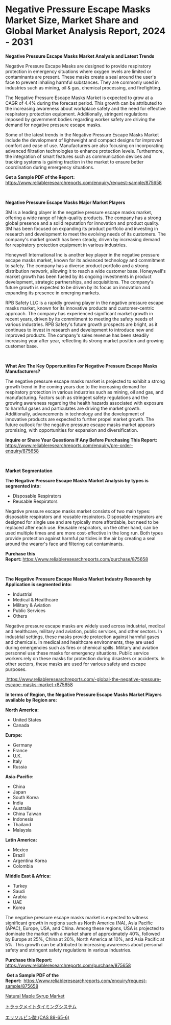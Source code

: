 <p><h1>Negative Pressure Escape Masks Market Size, Market Share and Global Market Analysis Report, 2024 - 2031</h1></p><p><strong>Negative Pressure Escape Masks Market Analysis and Latest Trends</strong></p>
<p><p>Negative Pressure Escape Masks are designed to provide respiratory protection in emergency situations where oxygen levels are limited or contaminants are present. These masks create a seal around the user's face to prevent inhaling harmful substances. They are commonly used in industries such as mining, oil & gas, chemical processing, and firefighting.</p><p>The Negative Pressure Escape Masks Market is expected to grow at a CAGR of 4.4% during the forecast period. This growth can be attributed to the increasing awareness about workplace safety and the need for effective respiratory protection equipment. Additionally, stringent regulations imposed by government bodies regarding worker safety are driving the demand for negative pressure escape masks.</p><p>Some of the latest trends in the Negative Pressure Escape Masks Market include the development of lightweight and compact designs for improved comfort and ease of use. Manufacturers are also focusing on incorporating advanced filtration technologies to enhance protection levels. Furthermore, the integration of smart features such as communication devices and tracking systems is gaining traction in the market to ensure better coordination during emergency situations.</p></p>
<p><strong>Get a Sample PDF of the Report:&nbsp;</strong> <a href="https://www.reliableresearchreports.com/enquiry/request-sample/875658">https://www.reliableresearchreports.com/enquiry/request-sample/875658</a></p>
<p>&nbsp;</p>
<p><strong>Negative Pressure Escape Masks Major Market Players</strong></p>
<p><p>3M is a leading player in the negative pressure escape masks market, offering a wide range of high-quality products. The company has a strong global presence and a solid reputation for innovation and product quality. 3M has been focused on expanding its product portfolio and investing in research and development to meet the evolving needs of its customers. The company's market growth has been steady, driven by increasing demand for respiratory protection equipment in various industries.</p><p>Honeywell International Inc is another key player in the negative pressure escape masks market, known for its advanced technology and commitment to safety. The company has a diverse product portfolio and a strong distribution network, allowing it to reach a wide customer base. Honeywell's market growth has been fueled by its ongoing investments in product development, strategic partnerships, and acquisitions. The company's future growth is expected to be driven by its focus on innovation and expanding its presence in emerging markets.</p><p>RPB Safety LLC is a rapidly growing player in the negative pressure escape masks market, known for its innovative products and customer-centric approach. The company has experienced significant market growth in recent years, driven by its commitment to meeting the safety needs of various industries. RPB Safety's future growth prospects are bright, as it continues to invest in research and development to introduce new and improved products. The company's sales revenue has been steadily increasing year after year, reflecting its strong market position and growing customer base.</p></p>
<p>&nbsp;</p>
<p><strong>What Are The Key Opportunities For Negative Pressure Escape Masks Manufacturers?</strong></p>
<p><p>The negative pressure escape masks market is projected to exhibit a strong growth trend in the coming years due to the increasing demand for respiratory protection in various industries such as mining, oil and gas, and manufacturing. Factors such as stringent safety regulations and the growing awareness regarding the health hazards associated with exposure to harmful gases and particulates are driving the market growth. Additionally, advancements in technology and the development of innovative products are expected to further propel market growth. The future outlook for the negative pressure escape masks market appears promising, with opportunities for expansion and diversification.</p></p>
<p><strong>Inquire or Share Your Questions If Any Before Purchasing This Report:</strong> <a href="https://www.reliableresearchreports.com/enquiry/pre-order-enquiry/875658">https://www.reliableresearchreports.com/enquiry/pre-order-enquiry/875658</a></p>
<p>&nbsp;</p>
<p><strong>Market Segmentation</strong></p>
<p><strong>The Negative Pressure Escape Masks Market Analysis by types is segmented into:</strong></p>
<p><ul><li>Disposable Respirators</li><li>Reusable Respirators</li></ul></p>
<p><p>Negative pressure escape masks market consists of two main types: disposable respirators and reusable respirators. Disposable respirators are designed for single use and are typically more affordable, but need to be replaced after each use. Reusable respirators, on the other hand, can be used multiple times and are more cost-effective in the long run. Both types provide protection against harmful particles in the air by creating a seal around the wearer's face and filtering out contaminants.</p></p>
<p><strong>Purchase this Report:&nbsp;</strong><a href="https://www.reliableresearchreports.com/purchase/875658">https://www.reliableresearchreports.com/purchase/875658</a></p>
<p>&nbsp;</p>
<p><strong>The Negative Pressure Escape Masks Market Industry Research by Application is segmented into:</strong></p>
<p><ul><li>Industrial</li><li>Medical & Healthcare</li><li>Military & Aviation</li><li>Public Services</li><li>Others</li></ul></p>
<p><p>Negative pressure escape masks are widely used across industrial, medical and healthcare, military and aviation, public services, and other sectors. In industrial settings, these masks provide protection against harmful gases and chemicals. In medical and healthcare environments, they are used during emergencies such as fires or chemical spills. Military and aviation personnel use these masks for emergency situations. Public service workers rely on these masks for protection during disasters or accidents. In other sectors, these masks are used for various safety and escape purposes.</p></p>
<p><a href="https://www.reliableresearchreports.com/-global-the-negative-pressure-escape-masks-market-r875658">&nbsp;https://www.reliableresearchreports.com/-global-the-negative-pressure-escape-masks-market-r875658</a></p>
<p><strong>In terms of Region, the Negative Pressure Escape Masks Market Players available by Region are:</strong></p>
<p>
    <p> <strong> North America: </strong>
        <ul>
            <li>United States</li>
            <li>Canada</li>
        </ul>
        </p> 
    <p> <strong> Europe: </strong>
        <ul>
            <li>Germany</li>
            <li>France</li>
            <li>U.K.</li>
            <li>Italy</li>
            <li>Russia</li>
        </ul>
        </p> 
    <p> <strong> Asia-Pacific: </strong>
        <ul>
            <li>China</li>
            <li>Japan</li>
            <li>South Korea</li>
            <li>India</li>
            <li>Australia</li>
            <li>China Taiwan</li>
            <li>Indonesia</li>
            <li>Thailand</li>
            <li>Malaysia</li>
        </ul>
        </p> 
    <p> <strong> Latin America: </strong>
        <ul>
            <li>Mexico</li>
            <li>Brazil</li>
            <li>Argentina Korea</li>
            <li>Colombia</li>
        </ul>
        </p> 
    <p> <strong> Middle East & Africa: </strong>
        <ul>
            <li>Turkey</li>
            <li>Saudi</li>
            <li>Arabia</li>
            <li>UAE</li>
            <li>Korea</li>
        </ul>
    </p>
    </p>
<p><p>The negative pressure escape masks market is expected to witness significant growth in regions such as North America (NA), Asia Pacific (APAC), Europe, USA, and China. Among these regions, USA is projected to dominate the market with a market share of approximately 40%, followed by Europe at 25%, China at 20%, North America at 10%, and Asia Pacific at 5%. This growth can be attributed to increasing awareness about personal safety and stringent safety regulations in various industries.</p></p>
<p><strong>Purchase this Report: </strong><a href="https://www.reliableresearchreports.com/purchase/875658">https://www.reliableresearchreports.com/purchase/875658</a></p>
<p>&nbsp;<strong>Get a Sample PDF of the Report:&nbsp;&nbsp;</strong><a href="https://www.reliableresearchreports.com/enquiry/request-sample/875658">https://www.reliableresearchreports.com/enquiry/request-sample/875658</a></p>
<p><strong></strong></p>
<p><p><a href="https://github.com/ElmoRunolfsson2023/Market-Research-Report-List-1/blob/main/natural-maple-syrup-market.md">Natural Maple Syrup Market</a></p><p><a href="https://medium.com/@addyserr7687/trackmate%E3%82%BF%E3%82%A4%E3%83%9F%E3%83%B3%E3%82%B0%E3%82%B7%E3%82%B9%E3%83%86%E3%83%A0%E5%B8%82%E5%A0%B4%E3%81%AE%E5%88%86%E6%9E%90-%E3%82%B0%E3%83%AD%E3%83%BC%E3%83%90%E3%83%AB%E7%94%A3%E6%A5%AD%E3%81%AE%E8%A6%8B%E9%80%9A%E3%81%97%E3%81%A8%E4%BA%88%E6%B8%AC-2024%E5%B9%B4%E3%81%8B%E3%82%892031%E5%B9%B4-9f27eeb37122">トラックメイトタイミングシステム</a></p><p><a href="https://github.com/BrionnaBoyle/Market-Research-Report-List-1/blob/main/264149984791.md">エリソルビン酸 (CAS 89-65-6)</a></p></p>